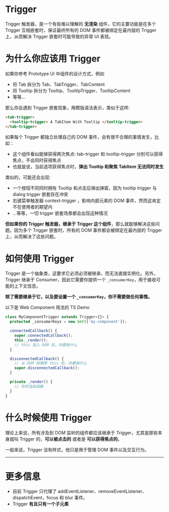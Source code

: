 # Trigger

Trigger 触发器，是一个有些难以理解的 **无渲染** 组件，它的主要功能是在多个 Trigger 互相嵌套时，保证最终所有的 DOM 事件都被绑定在最内层的 Trigger 上，从而解决 Trigger 嵌套时可能导致的异常 UI 表现。

# 为什么你应该用 Trigger

如果你参考 Prototype UI 中组件的设计方式，例如

- 将 Tab 拆分为 Tab、TabTrigger、TabContent
- 将 Tooltip 拆分为 Tooltip、TooltipTrigger、TooltipContent
- 等等...

那么你会遇到 Trigger 嵌套现象，用模版语法表示，类似于这样:

```html
<tab-trigger>
  <tooltip-trigger> A TabItem With Tooltip </tooltip-trigger>
</tab-trigger>
```

如果每个 Trigger 都独立处理自己的 DOM 事件，会有很不合理的事情发生，比如：

- 这个组件看似能够获得两次焦点: tab-trigger 和 tooltip-trigger 分别可以获得焦点，不会同时获得焦点
- 也就是说，当前选项获得焦点时，**弹出 Tooltip 和聚焦 TabItem 无法同时发生**

类似的，可能还会出现:

- 一个按钮不同同时拥有 Tooltip 和点击后弹出弹窗，因为 tooltip trigger 与 dialog trigger 嵌套存在冲突
- 右键菜单触发器 context-trigger ，影响内部元素的 DOM 事件，然而这肯定不在使用者的期望内
- ...等等，一切 trigger 嵌套场景都会出现这种情况

**但如果你的 Trigger 触发器，继承于 Trigger 这个组件**，那么就能够解决这些问题。因为多个 Trigger 嵌套时，所有的 DOM 事件都会被绑定在最内层的 Trigger 上，从而解决了这些问题。

# 如何使用 Trigger

Trigger 是一个抽象类，这要求它必须必须被继承，而无法直接实例化。另外，Trigger 继承于 Consumer，因此它需要你提供一个 `_consumerKey`，用于接收可能的上下文信息。

**除了需要继承于它，以及要设置一个 `_consumerKey`，你不需要做任何事情。**

以下是 Web Component 用法的 TS Demo

```ts
class MyComponentTrigger extends Trigger<{}> {
  protected _consumerKeys = new Set(['my-component']);

  connectedCallback() {
    super.connectedCallback();
    this._render();
    // this 连入 DOM 后，你要做什么
  }

  disconnectedCallback() {
    // 从 DOM 树摘除 this 后，你要做什么
    super.disconnectedCallback();
  }

  private _render() {
    // 你的渲染函数
  }
}
```

# 什么时候使用 Trigger

理论上来说，所有涉及到 DOM 监听的组件都应该继承于 Trigger，尤其是那些本身就叫 Trigger 的，**可以被点击的** 或者是 **可以获得焦点的**。

一般来说，Trigger 没有样式，他只是用于管理 DOM 事件以及交互行为。

---

# 更多信息

- 目前 Trigger 只代理了 addEventListener、removeEventListener、dispatchEvent，focus 和 blur 事件。
- Trigger **有且只有一个子元素**
